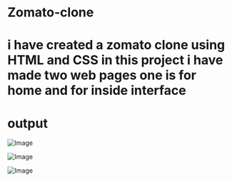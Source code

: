 # Zomato-clone

# i have created a zomato clone using HTML and CSS in this project i have made two web pages one is for home and for inside interface

# output

![Image](https://github.com/user-attachments/assets/32478eab-ff64-4c41-9e96-0ebeda691fc0)

![Image](https://github.com/user-attachments/assets/f12621c8-042b-488e-be50-194819330ae4)

![Image](https://github.com/user-attachments/assets/f1c9aa00-251f-4da2-8abb-239075c37de5)

